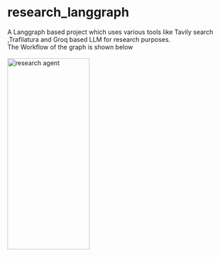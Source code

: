 # research_langgraph
A Langgraph based project which uses various tools like Tavily search ,Trafilatura and Groq based LLM for research purposes.<br>
The Workflow of the graph is shown below <br>
<br>
<img width="185" height="432" alt="research agent" src="https://github.com/user-attachments/assets/d54d7882-c67f-4cdf-ba40-158b9f4262e0" />
